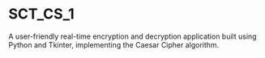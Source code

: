 # SCT_CS_1
A user-friendly real-time encryption and decryption application built using Python and Tkinter, implementing the Caesar Cipher algorithm.
